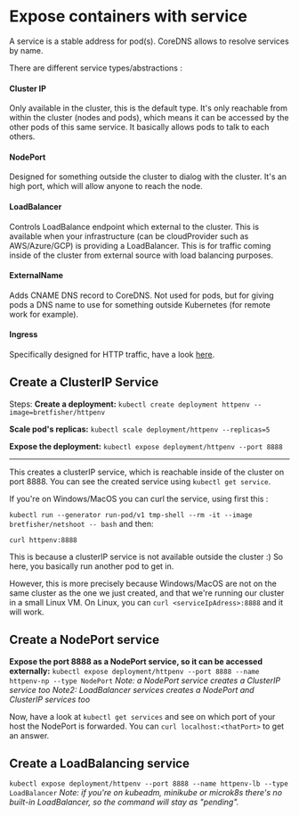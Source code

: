 # Expose containers with service

A service is a stable address for pod(s).
CoreDNS allows to resolve services by name.

There are different service types/abstractions :

#### Cluster IP

Only available in the cluster, this is the default type. It's only reachable from within the cluster (nodes and pods), which means it can be accessed by the other pods of this same service. It basically allows pods to talk to each others.


#### NodePort

Designed for something outside the cluster to dialog with the cluster. It's an high port, which will allow anyone to reach the node.

#### LoadBalancer

Controls LoadBalance endpoint which external to the cluster. This is available when your infrastructure (can be cloudProvider such as AWS/Azure/GCP) is providing a LoadBalancer. This is for traffic coming inside of the cluster from external source with load balancing purposes.

#### ExternalName

Adds CNAME DNS record to CoreDNS. Not used for pods, but for giving pods a DNS name to use for something outside Kubernetes (for remote work for example).

#### Ingress

Specifically designed for HTTP traffic, have a look [here]().


## Create a ClusterIP Service

Steps:
**Create a deployment:**
`kubectl create deployment httpenv --image=bretfisher/httpenv`

**Scale pod's replicas:**
`kubectl scale deployment/httpenv --replicas=5`

**Expose the deployment:**
`kubectl expose deployment/httpenv --port 8888`

****

This creates a clusterIP service, which is reachable inside of the cluster on port 8888.
You can see the created service using `kubectl get service`.

If you're on Windows/MacOS you can curl the service, using first this :

`kubectl run --generator run-pod/v1 tmp-shell --rm -it --image bretfisher/netshoot -- bash`
and then:

`curl httpenv:8888`

This is because a clusterIP service is not available outside the cluster :)
So here, you basically run another pod to get in.

However, this is more precisely because Windows/MacOS are not on the same cluster as the one we just created, and that we're running our cluster in a small Linux VM.
On Linux, you can `curl <serviceIpAdress>:8888` and it will work.



## Create a NodePort service

**Expose the port 8888 as a NodePort service, so it can be accessed externally:**
`kubectl expose deployment/httpenv --port 8888 --name httpenv-np --type NodePort`
*Note: a NodePort service creates a ClusterIP service too*
*Note2: LoadBalancer services creates a NodePort and ClusterIP services too*


Now, have a look at `kubectl get services` and see on which port of your host the NodePort is forwarded.
You can `curl localhost:<thatPort>` to get an answer.

## Create a LoadBalancing service

`kubectl expose deployment/httpenv --port 8888 --name httpenv-lb --type LoadBalancer`
*Note: if you're on kubeadm, minikube or microk8s there's no built-in LoadBalancer, so the command will stay as "pending".*




